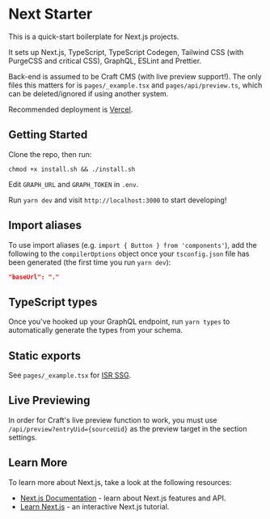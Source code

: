# Next Starter

This is a quick-start boilerplate for Next.js projects.

It sets up Next.js, TypeScript, TypeScript Codegen, Tailwind CSS (with PurgeCSS and critical CSS), GraphQL, ESLint and Prettier.

Back-end is assumed to be Craft CMS (with live preview support!). The only files this matters for is `pages/_example.tsx` and `pages/api/preview.ts`, which can be deleted/ignored if using another system.

Recommended deployment is [Vercel](https://vercel.app).

## Getting Started

Clone the repo, then run:

`chmod +x install.sh && ./install.sh`

Edit `GRAPH_URL` and `GRAPH_TOKEN` in `.env`.

Run `yarn dev` and visit `http://localhost:3000` to start developing!

## Import aliases

To use import aliases (e.g. `import { Button } from 'components'`), add the following to the `compilerOptions` object once your `tsconfig.json` file has been generated (the first time you run `yarn dev`):

```json
"baseUrl": "."
```

## TypeScript types

Once you've hooked up your GraphQL endpoint, run `yarn types` to automatically generate the types from your schema.

## Static exports

See `pages/_example.tsx` for [ISR SSG](https://nextjs.org/docs/basic-features/data-fetching#getstaticprops-static-generation).

## Live Previewing

In order for Craft's live preview function to work, you must use `/api/preview?entryUid={sourceUid}` as the preview target in the section settings.

## Learn More

To learn more about Next.js, take a look at the following resources:

- [Next.js Documentation](https://nextjs.org/docs) - learn about Next.js features and API.
- [Learn Next.js](https://nextjs.org/learn) - an interactive Next.js tutorial.
